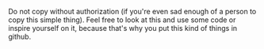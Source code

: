 Do not copy without authorization (if you're even sad enough of a person to copy this simple thing).
Feel free to look at this and use some code or inspire yourself on it, because that's why you put this kind of things in github.
